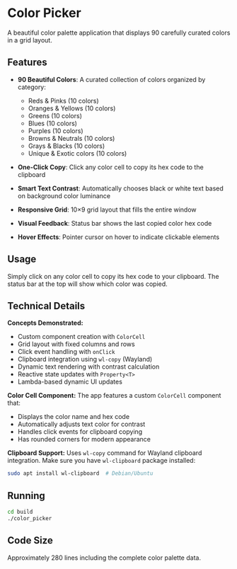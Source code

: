 # Color Picker

A beautiful color palette application that displays 90 carefully curated colors in a grid layout.

## Features

- **90 Beautiful Colors**: A curated collection of colors organized by category:
  - Reds & Pinks (10 colors)
  - Oranges & Yellows (10 colors)
  - Greens (10 colors)
  - Blues (10 colors)
  - Purples (10 colors)
  - Browns & Neutrals (10 colors)
  - Grays & Blacks (10 colors)
  - Unique & Exotic colors (10 colors)

- **One-Click Copy**: Click any color cell to copy its hex code to the clipboard
- **Smart Text Contrast**: Automatically chooses black or white text based on background color luminance
- **Responsive Grid**: 10×9 grid layout that fills the entire window
- **Visual Feedback**: Status bar shows the last copied color hex code
- **Hover Effects**: Pointer cursor on hover to indicate clickable elements

## Usage

Simply click on any color cell to copy its hex code to your clipboard. The status bar at the top will show which color was copied.

## Technical Details

**Concepts Demonstrated:**
- Custom component creation with `ColorCell`
- Grid layout with fixed columns and rows
- Click event handling with `onClick`
- Clipboard integration using `wl-copy` (Wayland)
- Dynamic text rendering with contrast calculation
- Reactive state updates with `Property<T>`
- Lambda-based dynamic UI updates

**Color Cell Component:**
The app features a custom `ColorCell` component that:
- Displays the color name and hex code
- Automatically adjusts text color for contrast
- Handles click events for clipboard copying
- Has rounded corners for modern appearance

**Clipboard Support:**
Uses `wl-copy` command for Wayland clipboard integration. Make sure you have `wl-clipboard` package installed:
```bash
sudo apt install wl-clipboard  # Debian/Ubuntu
```

## Running

```bash
cd build
./color_picker
```

## Code Size

Approximately 280 lines including the complete color palette data.

